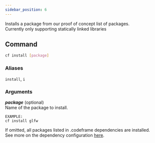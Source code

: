 ```yaml
---
sidebar_position: 6
---
```


Installs a package from our proof of concept list of packages.  
Currently only supporting statically linked libraries

## Command

```bash
cf install [package]
```

### Aliases

`install`, `i`

### Arguments

**_package_** (optional)  
Name of the package to install.

```
EXAMPLE:
cf install glfw
```

If omitted, all packages listed in .codeframe dependencies are installed.  
See more on the dependency configuration [here](dependencies).

